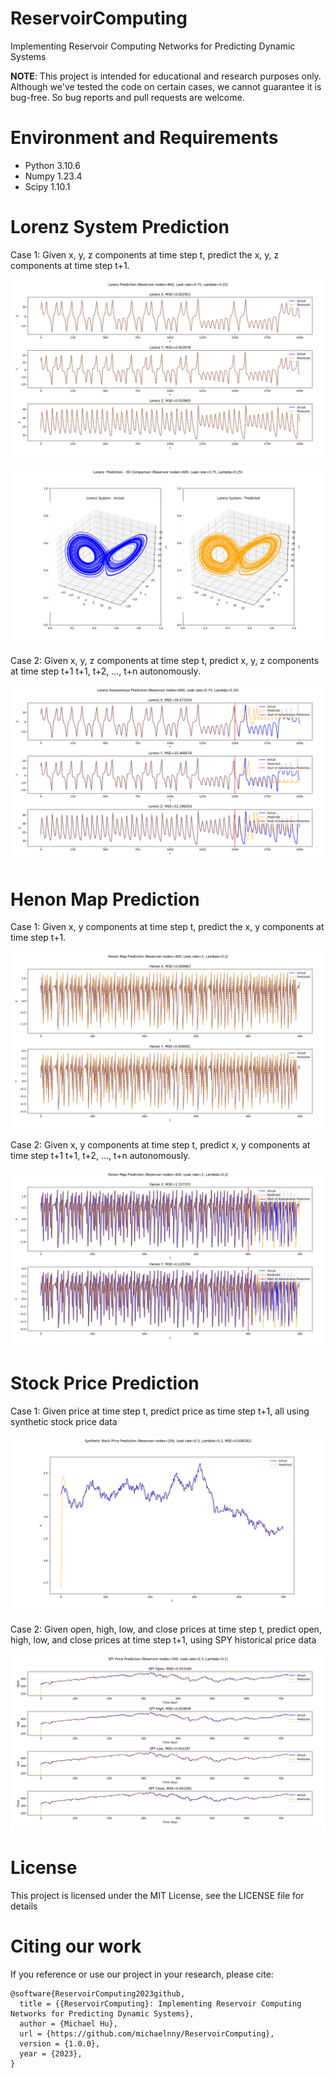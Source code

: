 # ReservoirComputing
Implementing Reservoir Computing Networks for Predicting Dynamic Systems

**NOTE**: This project is intended for educational and research purposes only. Although we've tested the code on certain cases, we cannot guarantee it is bug-free. So bug reports and pull requests are welcome.


# Environment and Requirements
* Python        3.10.6
* Numpy         1.23.4
* Scipy         1.10.1


# Lorenz System Prediction

Case 1: Given x, y, z components at time step t, predict the x, y, z components at time step t+1.

![Lorenz System - Prediction plot](/images/Lorenz_1.png)

![Lorenz System - Prediction 3D plot](/images/Lorenz_2.png)

Case 2: Given x, y, z components at time step t, predict x, y, z components at time step t+1 t+1, t+2, ..., t+n autonomously.

![Lorenz System - Autonomous prediction](/images/Lorenz_3.png)


# Henon Map Prediction

Case 1: Given x, y components at time step t, predict the x, y components at time step t+1.

![Henon Map - Prediction plot](/images/HenonMap_1.png)


Case 2: Given x, y components at time step t, predict x, y components at time step t+1 t+1, t+2, ..., t+n autonomously.

![Henon Map - Autonomous prediction](/images/HenonMap_2.png)



# Stock Price Prediction

Case 1: Given price at time step t, predict price as time step t+1, all using synthetic stock price data

![Synthetic Stock Price - Prediction plot](/images/RandomStock_1.png)


Case 2: Given open, high, low, and close prices at time step t, predict open, high, low, and close prices at time step t+1, using SPY historical price data

![SPY Stock Price - Prediction plot](/images/SPY_1.png)


# License
This project is licensed under the MIT License, see the LICENSE file for details


# Citing our work
If you reference or use our project in your research, please cite:

```
@software{ReservoirComputing2023github,
  title = {{ReservoirComputing}: Implementing Reservoir Computing Networks for Predicting Dynamic Systems},
  author = {Michael Hu},
  url = {https://github.com/michaelnny/ReservoirComputing},
  version = {1.0.0},
  year = {2023},
}
```